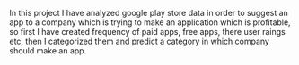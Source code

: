 In this project I have analyzed google play store data in order to suggest an app to a company which is trying to make an application which is profitable, so first I have created frequency of paid apps, free apps, there user raings etc, then I categorized them and predict a category in which company should make an app.
